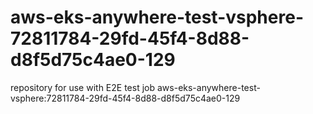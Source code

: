 # aws-eks-anywhere-test-vsphere-72811784-29fd-45f4-8d88-d8f5d75c4ae0-129
repository for use with E2E test job aws-eks-anywhere-test-vsphere:72811784-29fd-45f4-8d88-d8f5d75c4ae0-129
